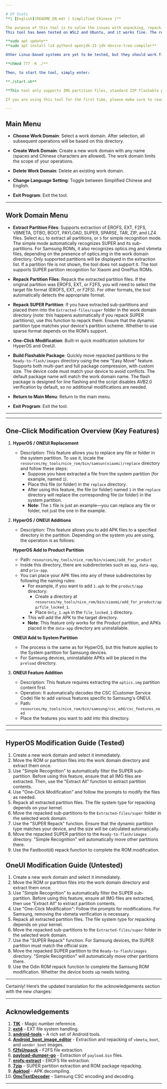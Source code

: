 ```yaml
---

# UY Scuti
**| [English](README_EN.md) | Simplified Chinese |**

The purpose of this tool is to solve the issues with unpacking, repacking, and modifying IMG files.  
This tool has been tested on WSL2 and Ubuntu, and it works fine. The required packages for installation are:

**sudo apt update**  
**sudo apt install lz4 python3 openjdk-21-jdk device-tree-compiler**

Other Linux-based systems are yet to be tested, but they should work fine. To grant permissions for the tool, run:

**chmod 777 -R ./**

Then, to start the tool, simply enter:

**./start.sh**

**This tool only supports IMG partition files, standard ZIP flashable packages, Samsung TAR flashable packages, LZ4 file extraction, and payload.bin extraction. Older versions and other partition formats are not supported and will not be supported.**

If you are using this tool for the first time, please make sure to read the instructions below carefully. Any issues already addressed in the documentation will be ignored.

---
```


## Main Menu

- **Choose Work Domain**: Select a work domain. After selection, all subsequent operations will be based on this directory.
  
- **Create Work Domain**: Create a new work domain with any name (spaces and Chinese characters are allowed). The work domain limits the scope of your operations.
  
- **Delete Work Domain**: Delete an existing work domain.
  
- **Change Language Setting**: Toggle between Simplified Chinese and English.
  
- **Exit Program**: Exit the tool.

---

## Work Domain Menu

- **Extract Partition Files**: Supports extraction of EROFS, EXT, F2FS, VBMETA, DTBO, BOOT, PAYLOAD, SUPER, SPARSE, TAR, ZIP, and LZ4 files. Select `ALL` to extract all partitions, or `S` for simple recognition mode. The simple mode automatically recognizes SUPER and its sub-partitions. For Samsung ROMs, it also recognizes optics.img and vbmeta files, depending on the presence of optics.img in the work domain directory. Only supported partitions will be displayed in the extraction list. If a partition file is not shown, the tool does not support it. The tool supports SUPER partition recognition for Xiaomi and OnePlus ROMs.
  
- **Repack Partition Files**: Repack the extracted partition files. If the original partition was EROFS, EXT, or F2FS, you will need to select the target file format (EROFS, EXT, or F2FS). For other formats, the tool automatically detects the appropriate format.

- **Repack SUPER Partition**: If you have extracted sub-partitions and placed them into the `Extracted-files/super` folder in the work domain directory (note: this happens automatically if you repack SUPER partitions), use this function to repack them. Ensure that the dynamic partition type matches your device's partition scheme. Whether to use sparse format depends on the ROM’s support.

- **One-Click Modification**: Built-in quick modification solutions for HyperOS and OneUI.

- **Build Flashable Package**: Quickly move repacked partitions to the `Ready-to-flash/images` directory using the new "Easy Move" feature. Supports both multi-part and full package compression, with custom size. The device code must match your device to avoid conflicts. The default package name will match the work domain name. The flash package is designed for line flashing and the script disables AVB2.0 verification by default, so no additional modifications are needed.

- **Return to Main Menu**: Return to the main menu.

- **Exit Program**: Exit the tool.

---

---

## One-Click Modification Overview (Key Features)

1. **HyperOS / ONEUI Replacement**  
   - Description: This feature allows you to replace any file or folder in the system partition. To use it, locate the `resources/my_tools/nice_rom/bin/samsun(xiaomi)/replace` directory and follow these steps:
     - Suppose you have extracted a file from the system partition (for example, named `1`).
     - Place this file (or folder) in the `replace` directory.
     - After using this feature, the file (or folder) named `1` in the `replace` directory will replace the corresponding file (or folder) in the system partition.
     - **Note**: The `1` file is just an example—you can replace any file or folder, not just the one in the example.

2. **HyperOS / ONEUI Additions**  
   - Description: This feature allows you to add APK files to a specified directory in the partition. Depending on the system you are using, the operation is as follows:
   
   **HyperOS Add to Product Partition**  
   - Path: `resources/my_tools/nice_rom/bin/xiaomi/add_for_product`
   - Inside this directory, there are subdirectories such as `app`, `data-app`, and `priv-app`.
   - You can place your APK files into any of these subdirectories by following the naming rules:
     - For example, if you want to add `1.apk` to the `product/app` directory:
       - Create a directory at `resources/my_tools/nice_rom/bin/xiaomi/add_for_product/app/file_locked_1`.
       - Place `Only_1.apk` in the `file_locked_1` directory.
     - This will add the APK to the target directory.
     - **Note**: This feature only works for the Product partition, and APKs placed in the `data-app` directory are uninstallable.

   **ONEUI Add to System Partition**  
   - The process is the same as for HyperOS, but this feature applies to the System partition for Samsung devices.
   - For Samsung devices, uninstallable APKs will be placed in the `preload` directory.

3. **ONEUI Feature Addition**  
   - Description: This feature requires extracting the `optics.img` partition content first.
   - Operation: It automatically decodes the CSC (Customer Service Code) file to add various features specific to Samsung's ONEUI.
   - Path: `resources/my_tools/nice_rom/bin/samsung/csc_add/csc_features_need`
   - Place the features you want to add into this directory.

---

---

## HyperOS Modification Guide (Tested)

1. Create a new work domain and select it immediately.
2. Move the ROM or partition files into the work domain directory and extract them once.
3. Use "Simple Recognition" to automatically filter the SUPER sub-partition. Before using this feature, ensure that all IMG files are extracted. Then, use the "Extract All" function to extract partition contents.
4. Use "One-Click Modification" and follow the prompts to modify the files as needed.
5. Repack all extracted partition files. The file system type for repacking depends on your kernel.
6. Move the repacked sub-partitions to the `Extracted-files/super` folder in the selected work domain.
7. Use the "SUPER Repack" function. Ensure that the dynamic partition type matches your device, and the size will be calculated automatically.
8. Move the repacked SUPER partition to the `Ready-to-flash/images` directory. "Simple Recognition" will automatically move other partitions there.
9. Use the Fastboot(d) repack function to complete the ROM modification.

## OneUI Modification Guide (Untested)

1. Create a new work domain and select it immediately.
2. Move the ROM or partition files into the work domain directory and extract them once.
3. Use "Simple Recognition" to automatically filter the SUPER sub-partition. Before using this feature, ensure all IMG files are extracted, then use "Extract All" to extract partition contents.
4. Use "One-Click Modification": Follow the prompts for modifications. For Samsung, removing the vbmeta verification is necessary.
5. Repack all extracted partition files. The file system type for repacking depends on your kernel.
6. Move the repacked sub-partitions to the `Extracted-files/super` folder in the selected work domain.
7. Use the "SUPER Repack" function. For Samsung devices, the SUPER partition must match the official size.
8. Move the repacked SUPER partition to the `Ready-to-flash/images` directory. "Simple Recognition" will automatically move other partitions there.
9. Use the Odin ROM repack function to complete the Samsung ROM modification. Whether the device boots up needs testing.

---

Certainly! Here’s the updated translation for the acknowledgements section with the new changes:

---

## Acknowledgements

1. [**TIK**](https://github.com/ColdWindScholar/TIK) - Magic number reference.
2. [**ext4**](https://github.com/cubinator/ext4) - EXT file system handling.
3. [**android-tools**](https://github.com/nmeum/android-tools) - A rich set of Android tools.
4. [**Android_boot_image_editor**](https://github.com/cfig/Android_boot_image_editor) - Extraction and repacking of `vbmeta`, `boot`, and `vendor_boot` images.
5. [**f2fsUnpack**](https://github.com/thka2016/f2fsUnpack) - F2FS file extraction.
6. [**payload-dumper-go**](https://github.com/ssut/payload-dumper-go) - Extraction of `payload.bin` files.
7. [**erofs-extract**](https://github.com/sekaiacg/erofs-utils) - EROFS file extraction.
8. [**7zip**](https://github.com/ip7z/7zip/releases) - SUPER partition extraction and ROM package repacking.
9. [**Apktool**](https://github.com/iBotPeaches/Apktool) - APK decompiling.
10. [**OmcTextDecoder**](https://github.com/fei-ke/OmcTextDecoder) - Samsung CSC encoding and decoding.

---
